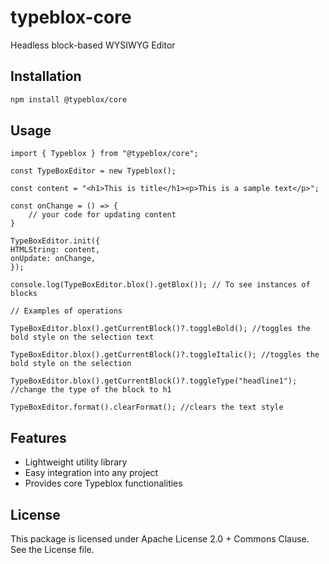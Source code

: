 # typeblox-core

Headless block-based WYSIWYG Editor

## Installation

```bash
npm install @typeblox/core
```

## Usage

```
import { Typeblox } from "@typeblox/core";

const TypeBoxEditor = new Typeblox();

const content = "<h1>This is title</h1><p>This is a sample text</p>";

const onChange = () => {
    // your code for updating content
}

TypeBoxEditor.init({
HTMLString: content,
onUpdate: onChange,
});

console.log(TypeBoxEditor.blox().getBlox()); // To see instances of blocks

// Examples of operations

TypeBoxEditor.blox().getCurrentBlock()?.toggleBold(); //toggles the bold style on the selection text

TypeBoxEditor.blox().getCurrentBlock()?.toggleItalic(); //toggles the bold style on the selection

TypeBoxEditor.blox().getCurrentBlock()?.toggleType("headline1"); //change the type of the block to h1

TypeBoxEditor.format().clearFormat(); //clears the text style

```

## Features

- Lightweight utility library
- Easy integration into any project
- Provides core Typeblox functionalities

## License

This package is licensed under Apache License 2.0 + Commons Clause. See the License file.
